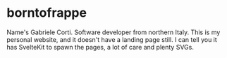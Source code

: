 # borntofrappe

Name's Gabriele Corti. Software developer from northern Italy. This is my personal website, and it doesn't have a landing page still. I can tell you it has SvelteKit to spawn the pages, a lot of care and plenty SVGs.